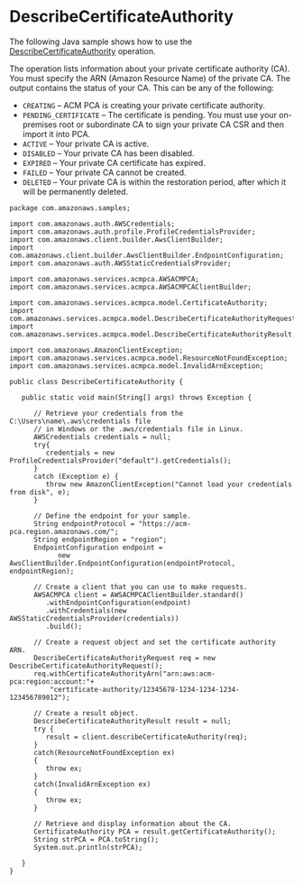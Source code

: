 # DescribeCertificateAuthority<a name="JavaApi-DescribeCertificateAuthority"></a>

The following Java sample shows how to use the [DescribeCertificateAuthority](https://docs.aws.amazon.com/acm-pca/latest/APIReference/API_DescribeCertificateAuthority.html) operation\.

The operation lists information about your private certificate authority \(CA\)\. You must specify the ARN \(Amazon Resource Name\) of the private CA\. The output contains the status of your CA\. This can be any of the following: 
+ `CREATING` – ACM PCA is creating your private certificate authority\.
+ `PENDING_CERTIFICATE` – The certificate is pending\. You must use your on\-premises root or subordinate CA to sign your private CA CSR and then import it into PCA\. 
+ `ACTIVE` – Your private CA is active\.
+ `DISABLED` – Your private CA has been disabled\.
+ `EXPIRED` – Your private CA certificate has expired\.
+ `FAILED` – Your private CA cannot be created\.
+ `DELETED` – Your private CA is within the restoration period, after which it will be permanently deleted\.

```
package com.amazonaws.samples;

import com.amazonaws.auth.AWSCredentials;
import com.amazonaws.auth.profile.ProfileCredentialsProvider;
import com.amazonaws.client.builder.AwsClientBuilder;
import com.amazonaws.client.builder.AwsClientBuilder.EndpointConfiguration;
import com.amazonaws.auth.AWSStaticCredentialsProvider;

import com.amazonaws.services.acmpca.AWSACMPCA;
import com.amazonaws.services.acmpca.AWSACMPCAClientBuilder;

import com.amazonaws.services.acmpca.model.CertificateAuthority;
import com.amazonaws.services.acmpca.model.DescribeCertificateAuthorityRequest;
import com.amazonaws.services.acmpca.model.DescribeCertificateAuthorityResult;

import com.amazonaws.AmazonClientException;
import com.amazonaws.services.acmpca.model.ResourceNotFoundException;
import com.amazonaws.services.acmpca.model.InvalidArnException;

public class DescribeCertificateAuthority {

   public static void main(String[] args) throws Exception {

      // Retrieve your credentials from the C:\Users\name\.aws\credentials file
      // in Windows or the .aws/credentials file in Linux.
      AWSCredentials credentials = null;
      try{
         credentials = new ProfileCredentialsProvider("default").getCredentials();
      }
      catch (Exception e) {
         throw new AmazonClientException("Cannot load your credentials from disk", e);
      }

      // Define the endpoint for your sample.
      String endpointProtocol = "https://acm-pca.region.amazonaws.com/";
      String endpointRegion = "region";
      EndpointConfiguration endpoint =
            new AwsClientBuilder.EndpointConfiguration(endpointProtocol, endpointRegion);

      // Create a client that you can use to make requests.
      AWSACMPCA client = AWSACMPCAClientBuilder.standard()
         .withEndpointConfiguration(endpoint)
         .withCredentials(new AWSStaticCredentialsProvider(credentials))
         .build();

      // Create a request object and set the certificate authority ARN.
      DescribeCertificateAuthorityRequest req = new DescribeCertificateAuthorityRequest();
      req.withCertificateAuthorityArn("arn:aws:acm-pca:region:account:"+
          "certificate-authority/12345678-1234-1234-1234-123456789012");

      // Create a result object.
      DescribeCertificateAuthorityResult result = null;
      try {
         result = client.describeCertificateAuthority(req);
      }
      catch(ResourceNotFoundException ex)
      {
         throw ex;
      }
      catch(InvalidArnException ex)
      {
         throw ex;
      }

      // Retrieve and display information about the CA.
      CertificateAuthority PCA = result.getCertificateAuthority();
      String strPCA = PCA.toString();
      System.out.println(strPCA);

   }
}
```